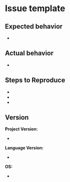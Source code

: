# Issue template
## Expected behavior
*
## Actual behavior
*
## Steps to Reproduce
*
*
*
## Version
**Project Version:**

*
**Language Version:**

*
**OS:**

*
